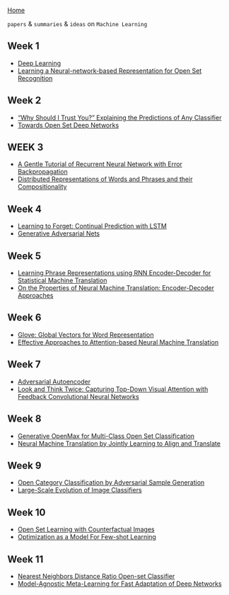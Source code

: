 
[Home](https://clojia.github.io/)

`papers` & `summaries` & `ideas` on `Machine Learning`

## Week 1
- [Deep Learning](https://clojia.github.io/independent_research/2018-08-IR-DL)
- [Learning a Neural-network-based Representation for Open Set Recognition](https://clojia.github.io/independent_research/2018-08-IR-Open-Set-Recognition)

## Week 2
- [“Why Should I Trust You?” Explaining the Predictions of Any Classifier](https://clojia.github.io/independent_research/2018-08-IR-LIME)
- [Towards Open Set Deep Networks](https://clojia.github.io/independent_research/2018-08-IR-Open-Max)

## WEEK 3
- [A Gentle Tutorial of Recurrent Neural Network with Error Backpropagation](https://clojia.github.io/independent_research/2018-08-IR-RNN-BP)
- [Distributed Representations of Words and Phrases
and their Compositionality](https://clojia.github.io/independent_research/2018-08-IR-Dist-Rep)

## Week 4
- [Learning to Forget: Continual Prediction with LSTM](https://clojia.github.io/independent_research/2018-09-IR-LSTM)
- [Generative Adversarial Nets](https://clojia.github.io/independent_research/2018-09-IR-GANs)

## Week 5
- [Learning Phrase Representations using RNN Encoder-Decoder for Statistical Machine Translation](https://clojia.github.io/independent_research/2018-09-IR-RNN-EnDecoder)
- [On the Properties of Neural Machine Translation: Encoder-Decoder Approaches](https://clojia.github.io/independent_research/2018-09-IR-grConv)


## Week 6
- [Glove: Global Vectors for Word Representation](https://clojia.github.io/independent_research/2018-09-IR-GloVe)
- [Effective Approaches to Attention-based Neural Machine Translation](https://clojia.github.io/independent_research/2018-09-IR-MT-Attention)

## Week 7
- [Adversarial Autoencoder](https://clojia.github.io/independent_research/2018-10-IR-Adversarial-Autoencoder)
- [Look and Think Twice: Capturing Top-Down Visual Attention with Feedback Convolutional Neural Networks](https://clojia.github.io/independent_research/2018-10-IR-Look-and-Think-Twice)

## Week 8
- [Generative OpenMax for Multi-Class Open Set Classification](https://clojia.github.io/independent_research/2018-10-IR-G-OpenMax)
- [Neural Machine Translation by Jointly Learning to Align and Translate](https://clojia.github.io/independent_research/2018-10-IR-Neural-Machine-Translation)

## Week 9
- [Open Category Classification by Adversarial Sample Generation](https://clojia.github.io/independent_research/2018-10-IR-Open-Set-by-Adversarial-Sample-Generation)
- [Large-Scale Evolution of Image Classifiers](https://clojia.github.io/independent_research/2018-10-IR-Large-Scale-Evolution)

## Week 10
- [Open Set Learning with Counterfactual Images](https://clojia.github.io/independent_research/2018-10-IR-Open-Set-Learning-with-Counterfactual-Images)
- [Optimization as a Model For Few-shot Learning](https://clojia.github.io/independent_research/2018-10-IR-Few-Shot-Learning-Optimization)

## Week 11
- [Nearest Neighbors Distance Ratio Open-set Classifier](https://clojia.github.io/independent_research/2018-10-IR-NNDR)
- [Model-Agnostic Meta-Learning for Fast Adaptation of Deep Networks](https://clojia.github.io/independent_research/2018-10-IR-Model-Agnostic-Meta-Learning)

